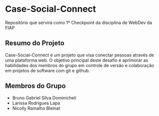 # Case-Social-Connect

Repositório que servirá como 1º Checkpoint da disciplina de WebDev da FIAP

## Resumo do Projeto

Case-Social-Connect é um projeto que visa conectar pessoas através de uma plataforma web. O objetivo principal deste desafio é aprimorar as habilidades dos membros do grupo em controle de versão e colaboração em projetos de software com git e github.

## Membros do Grupo

- Bruno Gabriel Silva Dominicheli
- Larissa Rodrigues Lapa
- Nicolly Ramalho Bleinat
